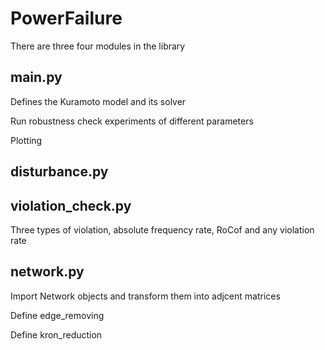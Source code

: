 # PowerFailure
There are three four modules in the library 
## main.py
Defines the Kuramoto model and its solver

Run robustness check experiments of different parameters

Plotting

## disturbance.py

## violation_check.py
Three types of violation, absolute frequency rate, RoCof and any violation rate 

## network.py
Import Network objects and transform them into adjcent matrices 

Define edge_removing 

Define kron_reduction


